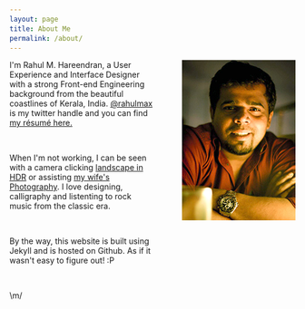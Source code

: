 ```yaml
---
layout: page
title: About Me
permalink: /about/
---
```


<p><img src="/assets/me.jpg" title="Rahul M. Hareendran" style="float:right; "/></p>
<div style="margin-right:250px;">

<p>I'm Rahul M. Hareendran, a User Experience and Interface Designer with a strong Front-end Engineering background from the beautiful coastlines of Kerala, India. <a href="http://twitter.com/rahulmax" title="@rahulmax">@rahulmax</a> is my twitter handle and you can find <a href="/assets/resume_rahul.pdf" title="Download Rahul's Résumé" target="_blank">my résumé here.</a></p><br>

<p>When I'm not working, I can be seen with a camera clicking <a href="https://www.flickr.com/photos/7991565@N06/" title="Rahul's Flickr Page">landscape in HDR</a> or assisting <a href="https://www.facebook.com/pages/Memory-lane/281426831999283" title="Memory Lane Photography">my wife's Photography</a>. I love designing, calligraphy and listenting to rock music from the classic era.</p><br>

<p>By the way, this website is built using Jekyll and is hosted on Github. As if it wasn't easy to figure out! :P</p><br>

<p>\m/</p>
</div>
